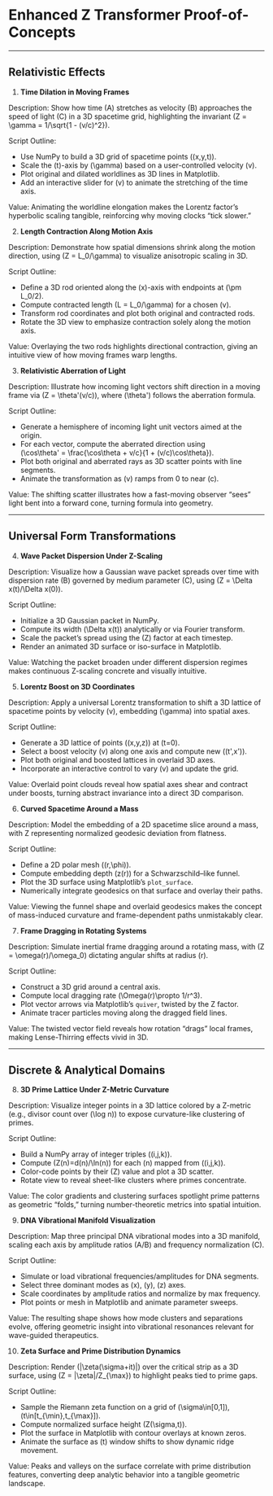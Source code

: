 # Enhanced Z Transformer Proof-of-Concepts

---

## Relativistic Effects

1. **Time Dilation in Moving Frames**

Description: Show how time (A) stretches as velocity (B) approaches the speed of light (C) in a 3D spacetime grid, highlighting the invariant \(Z = \gamma = 1/\sqrt{1 - (v/c)^2}\).

Script Outline:

- Use NumPy to build a 3D grid of spacetime points \((x,y,t)\).
- Scale the \(t\)-axis by \(\gamma\) based on a user-controlled velocity \(v\).
- Plot original and dilated worldlines as 3D lines in Matplotlib.
- Add an interactive slider for \(v\) to animate the stretching of the time axis.

Value: Animating the worldline elongation makes the Lorentz factor’s hyperbolic scaling tangible, reinforcing why moving clocks “tick slower.”

2. **Length Contraction Along Motion Axis**

Description: Demonstrate how spatial dimensions shrink along the motion direction, using \(Z = L_0/\gamma\) to visualize anisotropic scaling in 3D.

Script Outline:

- Define a 3D rod oriented along the \(x\)-axis with endpoints at \(\pm L_0/2\).
- Compute contracted length \(L = L_0/\gamma\) for a chosen \(v\).
- Transform rod coordinates and plot both original and contracted rods.
- Rotate the 3D view to emphasize contraction solely along the motion axis.

Value: Overlaying the two rods highlights directional contraction, giving an intuitive view of how moving frames warp lengths.

3. **Relativistic Aberration of Light**

Description: Illustrate how incoming light vectors shift direction in a moving frame via \(Z = \theta'(v/c)\), where \(\theta'\) follows the aberration formula.

Script Outline:

- Generate a hemisphere of incoming light unit vectors aimed at the origin.
- For each vector, compute the aberrated direction using  
  \(\cos\theta' = \frac{\cos\theta + v/c}{1 + (v/c)\cos\theta}\).
- Plot both original and aberrated rays as 3D scatter points with line segments.
- Animate the transformation as \(v\) ramps from 0 to near \(c\).

Value: The shifting scatter illustrates how a fast-moving observer “sees” light bent into a forward cone, turning formula into geometry.

---

## Universal Form Transformations

4. **Wave Packet Dispersion Under Z-Scaling**

Description: Visualize how a Gaussian wave packet spreads over time with dispersion rate (B) governed by medium parameter (C), using \(Z = \Delta x(t)/\Delta x(0)\).

Script Outline:

- Initialize a 3D Gaussian packet in NumPy.
- Compute its width \(\Delta x(t)\) analytically or via Fourier transform.
- Scale the packet’s spread using the \(Z\) factor at each timestep.
- Render an animated 3D surface or iso-surface in Matplotlib.

Value: Watching the packet broaden under different dispersion regimes makes continuous Z-scaling concrete and visually intuitive.

5. **Lorentz Boost on 3D Coordinates**

Description: Apply a universal Lorentz transformation to shift a 3D lattice of spacetime points by velocity \(v\), embedding \(\gamma\) into spatial axes.

Script Outline:

- Generate a 3D lattice of points \((x,y,z)\) at \(t=0\).
- Select a boost velocity \(v\) along one axis and compute new \((t',x')\).
- Plot both original and boosted lattices in overlaid 3D axes.
- Incorporate an interactive control to vary \(v\) and update the grid.

Value: Overlaid point clouds reveal how spatial axes shear and contract under boosts, turning abstract invariance into a direct 3D comparison.

6. **Curved Spacetime Around a Mass**

Description: Model the embedding of a 2D spacetime slice around a mass, with Z representing normalized geodesic deviation from flatness.

Script Outline:

- Define a 2D polar mesh \((r,\phi)\).
- Compute embedding depth \(z(r)\) for a Schwarzschild–like funnel.
- Plot the 3D surface using Matplotlib’s `plot_surface`.
- Numerically integrate geodesics on that surface and overlay their paths.

Value: Viewing the funnel shape and overlaid geodesics makes the concept of mass-induced curvature and frame-dependent paths unmistakably clear.

7. **Frame Dragging in Rotating Systems**

Description: Simulate inertial frame dragging around a rotating mass, with \(Z = \omega(r)/\omega_0\) dictating angular shifts at radius \(r\).

Script Outline:

- Construct a 3D grid around a central axis.
- Compute local dragging rate \(\Omega(r)\propto 1/r^3\).
- Plot vector arrows via Matplotlib’s `quiver`, twisted by the Z factor.
- Animate tracer particles moving along the dragged field lines.

Value: The twisted vector field reveals how rotation “drags” local frames, making Lense-Thirring effects vivid in 3D.

---

## Discrete & Analytical Domains

8. **3D Prime Lattice Under Z-Metric Curvature**

Description: Visualize integer points in a 3D lattice colored by a Z-metric (e.g., divisor count over \(\log n\)) to expose curvature-like clustering of primes.

Script Outline:

- Build a NumPy array of integer triples \((i,j,k)\).
- Compute \(Z(n)=d(n)/\ln(n)\) for each \(n\) mapped from \((i,j,k)\).
- Color-code points by their \(Z\) value and plot a 3D scatter.
- Rotate view to reveal sheet-like clusters where primes concentrate.

Value: The color gradients and clustering surfaces spotlight prime patterns as geometric “folds,” turning number-theoretic metrics into spatial intuition.

9. **DNA Vibrational Manifold Visualization**

Description: Map three principal DNA vibrational modes into a 3D manifold, scaling each axis by amplitude ratios \(A/B\) and frequency normalization \(C\).

Script Outline:

- Simulate or load vibrational frequencies/amplitudes for DNA segments.
- Select three dominant modes as \(x\), \(y\), \(z\) axes.
- Scale coordinates by amplitude ratios and normalize by max frequency.
- Plot points or mesh in Matplotlib and animate parameter sweeps.

Value: The resulting shape shows how mode clusters and separations evolve, offering geometric insight into vibrational resonances relevant for wave-guided therapeutics.

10. **Zeta Surface and Prime Distribution Dynamics**

Description: Render \(|\zeta(\sigma+it)|\) over the critical strip as a 3D surface, using \(Z = |\zeta|/Z_{\max}\) to highlight peaks tied to prime gaps.

Script Outline:

- Sample the Riemann zeta function on a grid of \(\sigma\in[0,1]\), \(t\in[t_{\min},t_{\max}]\).
- Compute normalized surface height \(Z(\sigma,t)\).
- Plot the surface in Matplotlib with contour overlays at known zeros.
- Animate the surface as \(t\) window shifts to show dynamic ridge movement.

Value: Peaks and valleys on the surface correlate with prime distribution features, converting deep analytic behavior into a tangible geometric landscape.